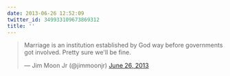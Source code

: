 ```yaml
---
date: 2013-06-26 12:52:09
twitter_id: 349933109673869312
title: ''
---
```


<blockquote class="twitter-tweet"><p lang="en" dir="ltr">Marriage is an institution established by God way before governments got involved. Pretty sure we&#39;ll be fine.</p>&mdash; Jim Moon Jr (@jimmoonjr) <a href="https://twitter.com/jimmoonjr/status/349908228978638851?ref_src=twsrc%5Etfw">June 26, 2013</a></blockquote>
<script async src="https://platform.twitter.com/widgets.js" charset="utf-8"></script>
